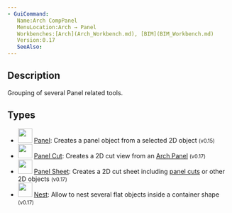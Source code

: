 ```yaml
---
- GuiCommand:
   Name:Arch CompPanel
   MenuLocation:Arch → Panel
   Workbenches:[Arch](Arch_Workbench.md), [BIM](BIM_Workbench.md)
   Version:0.17
   SeeAlso:
---
```


## Description

Grouping of several Panel related tools.

## Types

-   <img alt="" src=images/Arch_Panel.svg  style="width:32px;"> [Panel](Arch_Panel.md): Creates a panel object from a selected 2D object <small>(v0.15)</small> 
-   <img alt="" src=images/Arch_Panel_Cut.svg  style="width:32px;"> [Panel Cut](Arch_Panel_Cut.md): Creates a 2D cut view from an [Arch Panel](Arch_Panel.md) <small>(v0.17)</small> 
-   <img alt="" src=images/Arch_Panel_Sheet.svg  style="width:32px;"> [Panel Sheet](Arch_Panel_Sheet.md): Creates a 2D cut sheet including [panel cuts](Arch_Panel_Cut.md) or other 2D objects <small>(v0.17)</small> 
-   <img alt="" src=images/Arch_Nest.svg  style="width:32px;"> [Nest](Arch_Nest.md): Allow to nest several flat objects inside a container shape <small>(v0.17)</small> 





 

